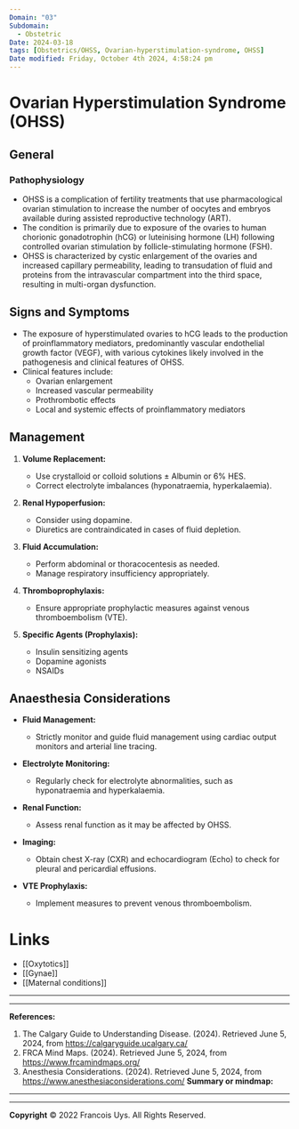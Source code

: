 ```yaml
---
Domain: "03"
Subdomain:
  - Obstetric
Date: 2024-03-18
tags: [Obstetrics/OHSS, Ovarian-hyperstimulation-syndrome, OHSS]
Date modified: Friday, October 4th 2024, 4:58:24 pm
---
```


# Ovarian Hyperstimulation Syndrome (OHSS)

## General

### Pathophysiology
- OHSS is a complication of fertility treatments that use pharmacological ovarian stimulation to increase the number of oocytes and embryos available during assisted reproductive technology (ART).
- The condition is primarily due to exposure of the ovaries to human chorionic gonadotrophin (hCG) or luteinising hormone (LH) following controlled ovarian stimulation by follicle-stimulating hormone (FSH).
- OHSS is characterized by cystic enlargement of the ovaries and increased capillary permeability, leading to transudation of fluid and proteins from the intravascular compartment into the third space, resulting in multi-organ dysfunction.

## Signs and Symptoms
- The exposure of hyperstimulated ovaries to hCG leads to the production of proinflammatory mediators, predominantly vascular endothelial growth factor (VEGF), with various cytokines likely involved in the pathogenesis and clinical features of OHSS.
- Clinical features include:
  - Ovarian enlargement
  - Increased vascular permeability
  - Prothrombotic effects
  - Local and systemic effects of proinflammatory mediators

## Management
1. **Volume Replacement:**
   - Use crystalloid or colloid solutions ± Albumin or 6% HES.
   - Correct electrolyte imbalances (hyponatraemia, hyperkalaemia).

2. **Renal Hypoperfusion:**
   - Consider using dopamine.
   - Diuretics are contraindicated in cases of fluid depletion.

3. **Fluid Accumulation:**
   - Perform abdominal or thoracocentesis as needed.
   - Manage respiratory insufficiency appropriately.

4. **Thromboprophylaxis:**
   - Ensure appropriate prophylactic measures against venous thromboembolism (VTE).

5. **Specific Agents (Prophylaxis):**
   - Insulin sensitizing agents
   - Dopamine agonists
   - NSAIDs

## Anaesthesia Considerations
- **Fluid Management:**
  - Strictly monitor and guide fluid management using cardiac output monitors and arterial line tracing.
  
- **Electrolyte Monitoring:**
  - Regularly check for electrolyte abnormalities, such as hyponatraemia and hyperkalaemia.
- **Renal Function:**
  - Assess renal function as it may be affected by OHSS.
- **Imaging:**
  - Obtain chest X-ray (CXR) and echocardiogram (Echo) to check for pleural and pericardial effusions.
- **VTE Prophylaxis:**
  - Implement measures to prevent venous thromboembolism.

# Links
- [[Oxytotics]]
- [[Gynae]]
- [[Maternal conditions]]

---

---
**References:**

1. The Calgary Guide to Understanding Disease. (2024). Retrieved June 5, 2024, from https://calgaryguide.ucalgary.ca/
2. FRCA Mind Maps. (2024). Retrieved June 5, 2024, from https://www.frcamindmaps.org/
3. Anesthesia Considerations. (2024). Retrieved June 5, 2024, from https://www.anesthesiaconsiderations.com/
**Summary or mindmap:**

---------------------------------------------------------------------------------------------


---

**Copyright**
© 2022 Francois Uys. All Rights Reserved.
